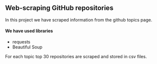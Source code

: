 ## Web-scraping GitHub repositories

In this project we have scraped information from the github topics page.

#### We have used libraries
  - requests
  - Beautiful Soup
 
For each topic top 30 repositories are scraped and stored in csv files.
